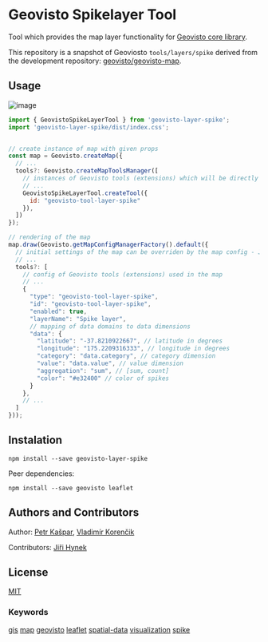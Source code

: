 # Geovisto Spikelayer Tool

Tool which provides the map layer functionality for [Geovisto core library](https://github.com/geovisto/geovisto).

This repository is a snapshot of Geoviosto `tools/layers/spike` derived from the development repository: [geovisto/geovisto-map](https://github.com/geovisto/geovisto-map).

## Usage

![image](https://user-images.githubusercontent.com/44326793/212473424-e256d4d2-295c-4935-be65-b216fe57c3d1.png)

```js
import { GeovistoSpikeLayerTool } from 'geovisto-layer-spike';
import 'geovisto-layer-spike/dist/index.css';


// create instance of map with given props
const map = Geovisto.createMap({
  // ...
  tools?: Geovisto.createMapToolsManager([
    // instances of Geovisto tools (extensions) which will be directly used in the map
    // ...
    GeovistoSpikeLayerTool.createTool({
      id: "geovisto-tool-layer-spike"
    }),
  ])
});

// rendering of the map
map.draw(Geovisto.getMapConfigManagerFactory().default({
  // initial settings of the map can be overriden by the map config - JSON structure providing user settings
  // ...
  tools?: [
    // config of Geovisto tools (extensions) used in the map
    // ...
    {
      "type": "geovisto-tool-layer-spike",
      "id": "geovisto-tool-layer-spike",
      "enabled": true,
      "layerName": "Spike layer",
      // mapping of data domains to data dimensions
      "data": {
        "latitude": "-37.8210922667", // latitude in degrees
        "longitude": "175.2209316333", // longitude in degrees
        "category": "data.category", // category dimension
        "value": "data.value", // value dimension
        "aggregation": "sum", // [sum, count]
        "color": "#e32400" // color of spikes
      }
    },
    // ...
  ]
}));
```

## Instalation

`npm install --save geovisto-layer-spike`

Peer dependencies:

`npm install --save geovisto leaflet`

## Authors and Contributors

Author: [Petr Kašpar](https://github.com/xkaspa40), [Vladimír Korenčik](https://github.com/froztt)

Contributors: [Jiři Hynek](https://github.com/jirka)

## License

[MIT](https://github.com/geovisto/geovisto-layer-spike/blob/master/LICENSE)

### Keywords

[gis](https://www.npmjs.com/search?q=keywords:gis) [map](https://www.npmjs.com/search?q=keywords:map) [geovisto](https://www.npmjs.com/search?q=keywords:geovisto) [leaflet](https://www.npmjs.com/search?q=keywords:leaflet) [spatial-data](https://www.npmjs.com/search?q=keywords:spatial-data) [visualization](https://www.npmjs.com/search?q=keywords:visualization) [spike](https://www.npmjs.com/search?q=keywords:spike)
